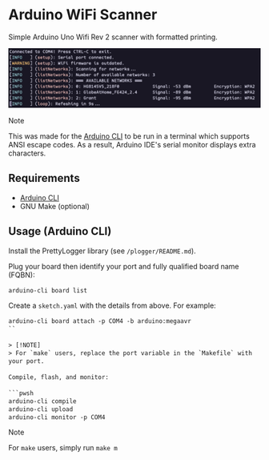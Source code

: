 # Arduino WiFi Scanner

Simple Arduino Uno Wifi Rev 2 scanner with formatted printing.

![demo](assets/demo.png)

> [!NOTE]
> This was made for the [Arduino CLI](https://arduino.github.io/arduino-cli/latest/) to be run in a terminal which supports ANSI escape codes. As a result, Arduino IDE's serial monitor displays extra characters.

## Requirements

- [Arduino CLI](https://arduino.github.io/arduino-cli/latest/)
- GNU Make (optional)

## Usage (Arduino CLI)

Install the PrettyLogger library (see `/plogger/README.md`).

Plug your board then identify your port and fully qualified board name (FQBN):

```pwsh
arduino-cli board list
```

Create a `sketch.yaml` with the details from above. For example:

```pwsh
arduino-cli board attach -p COM4 -b arduino:megaavr
``

> [!NOTE]
> For `make` users, replace the port variable in the `Makefile` with your port.

Compile, flash, and monitor:

```pwsh
arduino-cli compile
arduino-cli upload
arduino-cli monitor -p COM4
```

> [!NOTE]
> For `make` users, simply run `make m`

